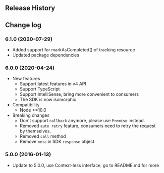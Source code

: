 ## Release History

## Change log

### 6.1.0 (2020-07-29)
- Added support for markAsCompleted() of tracking resource
- Updated package dependencies

### 6.0.0 (2020-04-24)
- New features
	- Support latest features in v4 API
	- Support TypeScript
	- Support IntelliSense, bring more convenient to consumers
  - The SDK is now isomorphic
- Compatibility
	- Node >=10.0
- Breaking changes
	- Don't support `callback` anymore, please use `Promise` instead.
	- Removed `auto retry` feature, consumers need to retry the request by themselves.
	- Removed `call` method
  - Remove `meta` in SDK `response` object.

### 5.0.0 (2016-01-13)
* Update to 5.0.0, use Context-less interface, go to README.md for more
